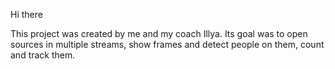 Hi there

This project was created by me and my coach Illya. Its goal was to open sources in multiple streams, show frames and detect people on them, count and track them.
